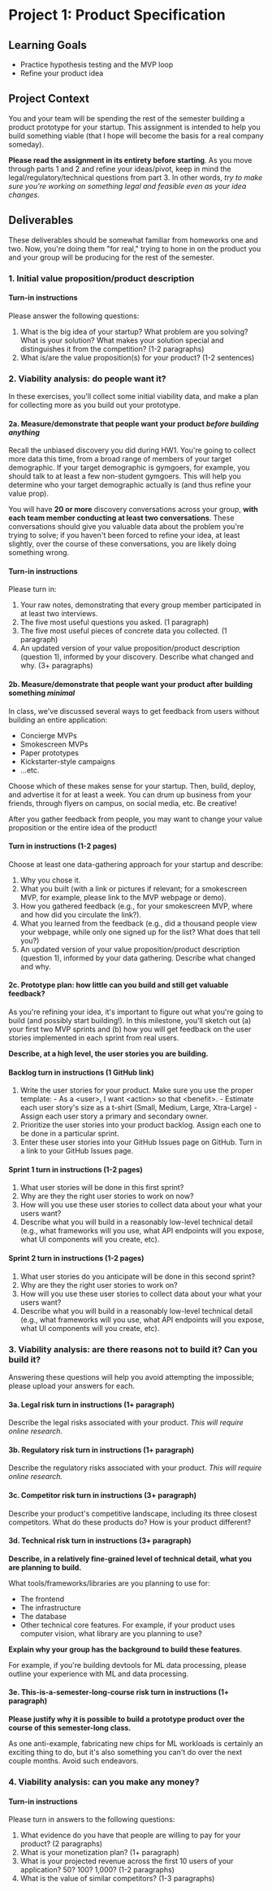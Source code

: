 # Project 1: Product Specification

## Learning Goals

- Practice hypothesis testing and the MVP loop
- Refine your product idea

## Project Context

You and your team will be spending the rest of the semester building a product prototype for your startup. 
This assignment is intended to help you build something viable (that I hope will become the basis for a real company someday).

**Please read the assignment in its entirety before starting**. As you move through parts 1 and 2 and refine your ideas/pivot, keep in mind the legal/regulatory/technical questions from part 3. In other words, *try to make sure you're working on something legal and feasible even as your idea changes*. 

## Deliverables

These deliverables should be somewhat familiar from homeworks one and two. Now, you're doing them "for real," trying to hone in on the product you and your group will be producing for the rest of the semester.

### 1. Initial value proposition/product description

#### Turn-in instructions

Please answer the following questions:

  1. What is the big idea of your startup? What problem are you solving? What is your solution? What makes your solution special and distinguishes it from the competition? (1-2 paragraphs)
  2. What is/are the value proposition(s) for your product? (1-2 sentences)

### 2. Viability analysis: do people want it?

In these exercises, you'll collect some initial viability data, and make
a plan for collecting more as you build out your prototype. 

#### 2a. Measure/demonstrate that people want your product *before building anything*

Recall the unbiased discovery you did during HW1. You're going to collect more data this time, from a broad range of members of your target demographic. If your target demographic is gymgoers, for example, you should talk to at least a few non-student gymgoers. This will help you determine who your target demographic actually is (and thus refine your value prop).

You will have **20 or more** discovery conversations across your group, **with each team member conducting at least two conversations**. These conversations should give you valuable data about the problem you're trying to solve; if you haven't been forced to refine your idea, at least slightly, over the course of these conversations, you are likely doing something wrong.

#### Turn-in instructions

Please turn in:

  1. Your raw notes, demonstrating that every group member participated in at least two interviews.
  2. The five most useful questions you asked. (1 paragraph)
  3. The five most useful pieces of concrete data you collected. (1 paragraph)
  4. An updated version of your value proposition/product description (question 1), informed by your discovery. Describe what changed and why. (3+ paragraphs)

#### 2b. Measure/demonstrate that people want your product after building something *minimal*

In class, we've discussed several ways to get feedback from users without building an entire application:
  
  - Concierge MVPs
  - Smokescreen MVPs
  - Paper prototypes
  - Kickstarter-style campaigns
  - ...etc.

Choose which of these makes sense for your startup. Then, build, deploy, and advertise it for at least a week. You can drum up business from your friends, through flyers on campus, on social media, etc. Be creative!

After you gather feedback from people, you may want to change your value proposition or the entire idea of the product! 

#### Turn in instructions (1-2 pages)

Choose at least one data-gathering approach for your startup and describe:

  1. Why you chose it.
  2. What you built (with a link or pictures if relevant; for a smokescreen MVP, for example, please link to the MVP webpage or demo).
  3. How you gathered feedback (e.g., for your smokescreen MVP, where and how did you circulate the link?). 
  4. What you learned from the feedback (e.g., did a thousand people view your webpage, while only one signed up for the list? What does that tell you?)
  5. An updated version of your value proposition/product description (question 1), informed by your data gathering. Describe what changed and why. 

#### 2c. Prototype plan: how little can you build and still get valuable feedback?

As you're refining your idea, it's important to figure out what you're going to build (and possibly start building!). In this milestone, you'll sketch out (a) your first two MVP sprints and (b) how you will get feedback on the user stories implemented in each sprint from real users.

**Describe, at a high level, the user stories you are building.**

#### Backlog turn in instructions (1 GitHub link)

  1. Write the user stories for your product. Make sure you use the proper template:
    - As a <user\>, I want <action\> so that <benefit\>.
    - Estimate each user story's size as a t-shirt (Small, Medium, Large, Xtra-Large)
    - Assign each user story a primary and secondary owner.
  2. Prioritize the user stories into your product backlog. Assign each one to be done in a particular sprint.
  3. Enter these user stories into your GitHub Issues page on GitHub. Turn in a link to your GitHub Issues page.

#### Sprint 1 turn in instructions (1-2 pages)

  1. What user stories will be done in this first sprint?
  2. Why are they the right user stories to work on now?
  3. How will you use these user stories to collect data about your what your users want?
  4. Describe what you will build in a reasonably low-level technical detail (e.g., what frameworks will you use, what API endpoints will you expose, what UI components will you create, etc).

#### Sprint 2 turn in instructions (1-2 pages)

  1. What user stories do you anticipate will be done in this second sprint?
  2. Why are they the right user stories to work on?
  3. How will you use these user stories to collect data about your what your users want?
  4. Describe what you will build in a reasonably low-level technical detail (e.g., what frameworks will you use, what API endpoints will you expose, what UI components will you create, etc).

### 3. Viability analysis: are there reasons not to build it? Can you build it?

Answering these questions will help you avoid attempting the impossible; please upload your answers for each.

#### 3a. Legal risk turn in instructions (1+ paragraph)

Describe the legal risks associated with your product. *This will require online research.*

#### 3b. Regulatory risk turn in instructions (1+ paragraph)

Describe the regulatory risks associated with your product. *This will require online research.*

#### 3c. Competitor risk turn in instructions (3+ paragraph)

Describe your product's competitive landscape, including its three closest competitors. What do these products do? How is your product different?

#### 3d. Technical risk turn in instructions (3+ paragraph)

**Describe, in a relatively fine-grained level of technical detail, what you are planning to build.**

What tools/frameworks/libraries are you planning to use for:
  
  - The frontend
  - The infrastructure
  - The database
  - Other technical core features. For example, if your product uses computer vision, what library are you planning to use?

**Explain why your group has the background to build these features**. 

For example, if you're building devtools for ML data processing, please outline your experience with ML and data processing. 

#### 3e. This-is-a-semester-long-course risk turn in instructions (1+ paragraph)

**Please justify why it is possible to build a prototype product over the course of this semester-long class.** 

As one anti-example, fabricating new chips for ML workloads is certainly an exciting thing to do, but it's also something you can't do over the next couple months. Avoid such endeavors.

### 4. Viability analysis: can you make any money?

#### Turn-in instructions

Please turn in answers to the following questions:
 
  1. What evidence do you have that people are willing to pay for your product? (2 paragraphs)
  2. What is your monetization plan? (1+ paragraph)
  3. What is your projected revenue across the first 10 users of your application? 50? 100? 1,000? (1-2 paragraphs)
  4. What is the value of similar competitors? (1-3 paragraphs)
